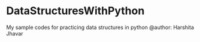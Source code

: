 # DataStructuresWithPython
My sample codes for practicing data structures in python
@author: Harshita Jhavar
